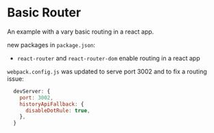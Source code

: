 # Basic Router
An example with a vary basic routing in a react app.

new packages in `package.json`:
- `react-router` and  `react-router-dom` enable routing in a react app

`webpack.config.js` was updated to serve port 3002 and to fix a routing issue:
``` js
  devServer: {
    port: 3002,
    historyApiFallback: {
      disableDotRule: true,
    },
  }
```

